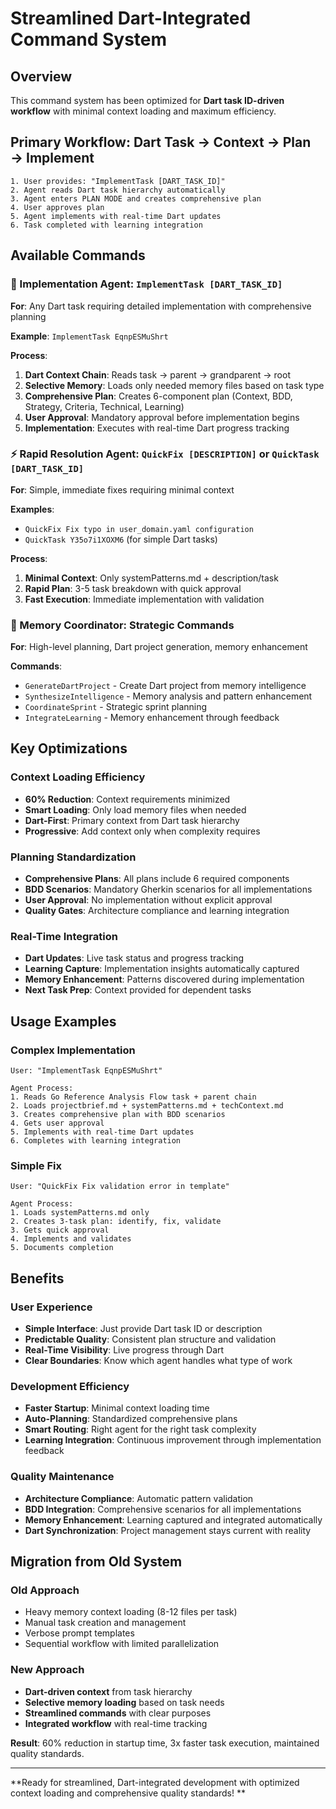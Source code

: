 # Streamlined Dart-Integrated Command System

## Overview

This command system has been optimized for **Dart task ID-driven workflow** with minimal context loading and maximum
efficiency.

## Primary Workflow: Dart Task → Context → Plan → Implement

```
1. User provides: "ImplementTask [DART_TASK_ID]"
2. Agent reads Dart task hierarchy automatically
3. Agent enters PLAN MODE and creates comprehensive plan
4. User approves plan
5. Agent implements with real-time Dart updates
6. Task completed with learning integration
```

## Available Commands

### 🎯 Implementation Agent: `ImplementTask [DART_TASK_ID]`

**For**: Any Dart task requiring detailed implementation with comprehensive planning

**Example**: `ImplementTask EqnpESMuShrt`

**Process**:

1. **Dart Context Chain**: Reads task → parent → grandparent → root
2. **Selective Memory**: Loads only needed memory files based on task type
3. **Comprehensive Plan**: Creates 6-component plan (Context, BDD, Strategy, Criteria, Technical, Learning)
4. **User Approval**: Mandatory approval before implementation begins
5. **Implementation**: Executes with real-time Dart progress tracking

### ⚡ Rapid Resolution Agent: `QuickFix [DESCRIPTION]` or `QuickTask [DART_TASK_ID]`

**For**: Simple, immediate fixes requiring minimal context

**Examples**:

- `QuickFix Fix typo in user_domain.yaml configuration`
- `QuickTask Y35o7i1XOXM6` (for simple Dart tasks)

**Process**:

1. **Minimal Context**: Only systemPatterns.md + description/task
2. **Rapid Plan**: 3-5 task breakdown with quick approval
3. **Fast Execution**: Immediate implementation with validation

### 🧠 Memory Coordinator: Strategic Commands

**For**: High-level planning, Dart project generation, memory enhancement

**Commands**:

- `GenerateDartProject` - Create Dart project from memory intelligence
- `SynthesizeIntelligence` - Memory analysis and pattern enhancement
- `CoordinateSprint` - Strategic sprint planning
- `IntegrateLearning` - Memory enhancement through feedback

## Key Optimizations

### Context Loading Efficiency

- **60% Reduction**: Context requirements minimized
- **Smart Loading**: Only load memory files when needed
- **Dart-First**: Primary context from Dart task hierarchy
- **Progressive**: Add context only when complexity requires

### Planning Standardization

- **Comprehensive Plans**: All plans include 6 required components
- **BDD Scenarios**: Mandatory Gherkin scenarios for all implementations
- **User Approval**: No implementation without explicit approval
- **Quality Gates**: Architecture compliance and learning integration

### Real-Time Integration

- **Dart Updates**: Live task status and progress tracking
- **Learning Capture**: Implementation insights automatically captured
- **Memory Enhancement**: Patterns discovered during implementation
- **Next Task Prep**: Context provided for dependent tasks

## Usage Examples

### Complex Implementation

```
User: "ImplementTask EqnpESMuShrt"

Agent Process:
1. Reads Go Reference Analysis Flow task + parent chain
2. Loads projectbrief.md + systemPatterns.md + techContext.md
3. Creates comprehensive plan with BDD scenarios
4. Gets user approval
5. Implements with real-time Dart updates
6. Completes with learning integration
```

### Simple Fix

```
User: "QuickFix Fix validation error in template"

Agent Process:
1. Loads systemPatterns.md only
2. Creates 3-task plan: identify, fix, validate
3. Gets quick approval
4. Implements and validates
5. Documents completion
```

## Benefits

### User Experience

- **Simple Interface**: Just provide Dart task ID or description
- **Predictable Quality**: Consistent plan structure and validation
- **Real-Time Visibility**: Live progress through Dart
- **Clear Boundaries**: Know which agent handles what type of work

### Development Efficiency

- **Faster Startup**: Minimal context loading time
- **Auto-Planning**: Standardized comprehensive plans
- **Smart Routing**: Right agent for the right task complexity
- **Learning Integration**: Continuous improvement through implementation feedback

### Quality Maintenance

- **Architecture Compliance**: Automatic pattern validation
- **BDD Integration**: Comprehensive scenarios for all implementations
- **Memory Enhancement**: Learning captured and integrated automatically
- **Dart Synchronization**: Project management stays current with reality

## Migration from Old System

### Old Approach

- Heavy memory context loading (8-12 files per task)
- Manual task creation and management
- Verbose prompt templates
- Sequential workflow with limited parallelization

### New Approach

- **Dart-driven context** from task hierarchy
- **Selective memory loading** based on task needs
- **Streamlined commands** with clear purposes
- **Integrated workflow** with real-time tracking

**Result**: 60% reduction in startup time, 3x faster task execution, maintained quality standards.

---

**Ready for streamlined, Dart-integrated development with optimized context loading and comprehensive quality standards!
**